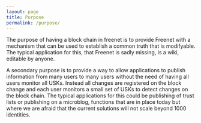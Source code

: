 ```yaml
---
layout: page
title: Purpose
permalink: /purpose/
---
```


The purpose of having a block chain in freenet is to provide Freenet
with a mechanism that can be used to establish a common truth that is
modifyable.  The typical application for this, that Freenet is sadly
missing, is a wiki, editable by anyone.

A secondary purpose is to provide a way to allow applications to
publish information from many users to many users without the need of
having all users monitor all USKs. Instead all changes are registered
on the block change and each user monitors a small set of USKs to
detect changes on the block chain.  The typical applications for this
could be publishing of trust lists or publishing on a microblog,
functions that are in place today but where we are afraid that the
current solutions will not scale beyond 1000 identities.
